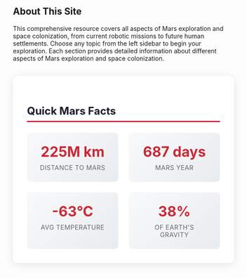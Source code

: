 
## About This Site

This comprehensive resource covers all aspects of Mars exploration and space colonization, from current robotic missions to future human settlements.
Choose any topic from the left sidebar to begin your exploration. Each section provides detailed information about different aspects of Mars exploration and space colonization.

<div style="background: white; border-radius: 12px; padding: 2rem; margin: 2rem 0; box-shadow: 0 4px 20px rgba(0, 0, 0, 0.1);">
    <h3 style="color: #1a1a2e; font-size: 1.5rem; margin-bottom: 1.5rem; border-bottom: 3px solid #cc2936; padding-bottom: 0.5rem;">Quick Mars Facts</h3>
    <div style="display: grid; grid-template-columns: repeat(auto-fit, minmax(150px, 1fr)); gap: 1.5rem;">
        <div style="text-align: center; padding: 1.5rem; background: linear-gradient(135deg, #f8f9fa 0%, #e9ecef 100%); border-radius: 8px;">
            <div style="font-size: 2rem; font-weight: 700; color: #cc2936; margin-bottom: 0.5rem;">225M km</div>
            <div style="font-size: 0.9rem; color: #666; text-transform: uppercase; letter-spacing: 0.5px;">Distance to Mars</div>
        </div>
        <div style="text-align: center; padding: 1.5rem; background: linear-gradient(135deg, #f8f9fa 0%, #e9ecef 100%); border-radius: 8px;">
            <div style="font-size: 2rem; font-weight: 700; color: #cc2936; margin-bottom: 0.5rem;">687 days</div>
            <div style="font-size: 0.9rem; color: #666; text-transform: uppercase; letter-spacing: 0.5px;">Mars Year</div>
        </div>
        <div style="text-align: center; padding: 1.5rem; background: linear-gradient(135deg, #f8f9fa 0%, #e9ecef 100%); border-radius: 8px;">
            <div style="font-size: 2rem; font-weight: 700; color: #cc2936; margin-bottom: 0.5rem;">-63°C</div>
            <div style="font-size: 0.9rem; color: #666; text-transform: uppercase; letter-spacing: 0.5px;">Avg Temperature</div>
        </div>
        <div style="text-align: center; padding: 1.5rem; background: linear-gradient(135deg, #f8f9fa 0%, #e9ecef 100%); border-radius: 8px;">
            <div style="font-size: 2rem; font-weight: 700; color: #cc2936; margin-bottom: 0.5rem;">38%</div>
            <div style="font-size: 0.9rem; color: #666; text-transform: uppercase; letter-spacing: 0.5px;">of Earth's Gravity</div>
        </div>
    </div>
</div>
